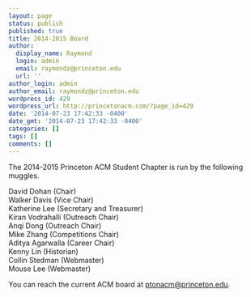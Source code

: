 ```yaml
---
layout: page
status: publish
published: true
title: 2014-2015 Board
author:
  display_name: Raymond
  login: admin
  email: raymondz@princeton.edu
  url: ''
author_login: admin
author_email: raymondz@princeton.edu
wordpress_id: 429
wordpress_url: http://princetonacm.com/?page_id=429
date: '2014-07-23 17:42:33 -0400'
date_gmt: '2014-07-23 17:42:33 -0400'
categories: []
tags: []
comments: []
---
```

<p>The 2014-2015 Princeton ACM Student Chapter is run by the following muggles.</p>
<p>David Dohan (Chair)<br />
Walker Davis (Vice Chair)<br />
Katherine Lee (Secretary and Treasurer)<br />
Kiran Vodrahalli (Outreach Chair)<br />
Anqi Dong (Outreach Chair)<br />
Mike Zhang (Competitions Chair)<br />
Aditya Agarwalla (Career Chair)<br />
Kenny Lin (Historian)<br />
Collin Stedman (Webmaster)<br />
Mouse Lee (Webmaster)</p>
<p>You can reach the current ACM board at <a href="mailto:ptonacm@princeton.edu">ptonacm@princeton.edu</a>.</p>
